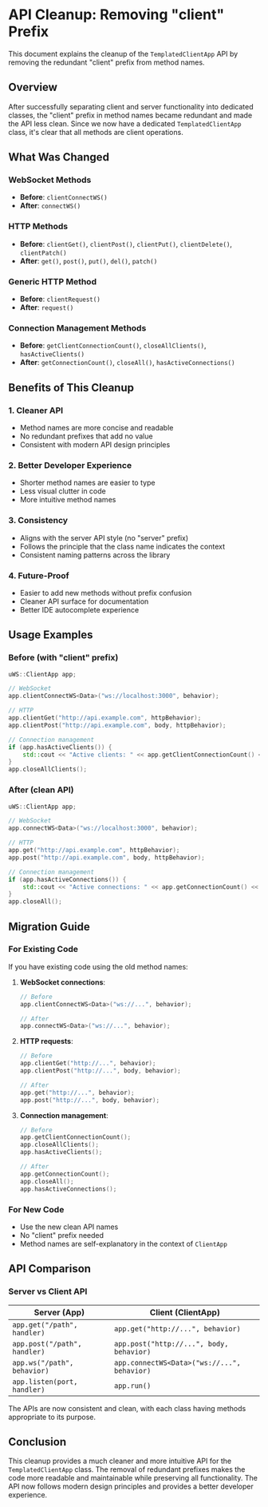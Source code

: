 # API Cleanup: Removing "client" Prefix

This document explains the cleanup of the `TemplatedClientApp` API by removing the redundant "client" prefix from method names.

## Overview

After successfully separating client and server functionality into dedicated classes, the "client" prefix in method names became redundant and made the API less clean. Since we now have a dedicated `TemplatedClientApp` class, it's clear that all methods are client operations.

## What Was Changed

### WebSocket Methods
- **Before**: `clientConnectWS()`
- **After**: `connectWS()`

### HTTP Methods
- **Before**: `clientGet()`, `clientPost()`, `clientPut()`, `clientDelete()`, `clientPatch()`
- **After**: `get()`, `post()`, `put()`, `del()`, `patch()`

### Generic HTTP Method
- **Before**: `clientRequest()`
- **After**: `request()`

### Connection Management Methods
- **Before**: `getClientConnectionCount()`, `closeAllClients()`, `hasActiveClients()`
- **After**: `getConnectionCount()`, `closeAll()`, `hasActiveConnections()`

## Benefits of This Cleanup

### 1. **Cleaner API**
- Method names are more concise and readable
- No redundant prefixes that add no value
- Consistent with modern API design principles

### 2. **Better Developer Experience**
- Shorter method names are easier to type
- Less visual clutter in code
- More intuitive method names

### 3. **Consistency**
- Aligns with the server API style (no "server" prefix)
- Follows the principle that the class name indicates the context
- Consistent naming patterns across the library

### 4. **Future-Proof**
- Easier to add new methods without prefix confusion
- Cleaner API surface for documentation
- Better IDE autocomplete experience

## Usage Examples

### Before (with "client" prefix)
```cpp
uWS::ClientApp app;

// WebSocket
app.clientConnectWS<Data>("ws://localhost:3000", behavior);

// HTTP
app.clientGet("http://api.example.com", httpBehavior);
app.clientPost("http://api.example.com", body, httpBehavior);

// Connection management
if (app.hasActiveClients()) {
    std::cout << "Active clients: " << app.getClientConnectionCount() << std::endl;
}
app.closeAllClients();
```

### After (clean API)
```cpp
uWS::ClientApp app;

// WebSocket
app.connectWS<Data>("ws://localhost:3000", behavior);

// HTTP
app.get("http://api.example.com", httpBehavior);
app.post("http://api.example.com", body, httpBehavior);

// Connection management
if (app.hasActiveConnections()) {
    std::cout << "Active connections: " << app.getConnectionCount() << std::endl;
}
app.closeAll();
```

## Migration Guide

### For Existing Code

If you have existing code using the old method names:

1. **WebSocket connections**:
   ```cpp
   // Before
   app.clientConnectWS<Data>("ws://...", behavior);
   
   // After
   app.connectWS<Data>("ws://...", behavior);
   ```

2. **HTTP requests**:
   ```cpp
   // Before
   app.clientGet("http://...", behavior);
   app.clientPost("http://...", body, behavior);
   
   // After
   app.get("http://...", behavior);
   app.post("http://...", body, behavior);
   ```

3. **Connection management**:
   ```cpp
   // Before
   app.getClientConnectionCount();
   app.closeAllClients();
   app.hasActiveClients();
   
   // After
   app.getConnectionCount();
   app.closeAll();
   app.hasActiveConnections();
   ```

### For New Code

- Use the new clean API names
- No "client" prefix needed
- Method names are self-explanatory in the context of `ClientApp`

## API Comparison

### Server vs Client API

| Server (App) | Client (ClientApp) |
|--------------|-------------------|
| `app.get("/path", handler)` | `app.get("http://...", behavior)` |
| `app.post("/path", handler)` | `app.post("http://...", body, behavior)` |
| `app.ws("/path", behavior)` | `app.connectWS<Data>("ws://...", behavior)` |
| `app.listen(port, handler)` | `app.run()` |

The APIs are now consistent and clean, with each class having methods appropriate to its purpose.

## Conclusion

This cleanup provides a much cleaner and more intuitive API for the `TemplatedClientApp` class. The removal of redundant prefixes makes the code more readable and maintainable while preserving all functionality. The API now follows modern design principles and provides a better developer experience.
